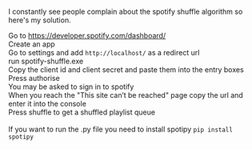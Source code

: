 I constantly see people complain about the spotify shuffle algorithm so here's my solution. <br>

Go to https://developer.spotify.com/dashboard/ <br>
Create an app<br>
Go to settings and add ```http://localhost/``` as a redirect url <br>
run spotify-shuffle.exe<br>
Copy the client id and client secret and paste them into the entry boxes<br>
Press authorise<br>
You may be asked to sign in to spotify<br>
When you reach the "This site can’t be reached" page copy the url and enter it into the console<br>
Press shuffle to get a shuffled playlist queue<br>
<br>
If you want to run the .py file you need to install spotipy ```pip install spotipy```
